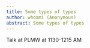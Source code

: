 ```yaml
---
title: Some types of types
author: whoami (Anonymous)
abstract: Some types of types
---
```


Talk at PLMW at 1130-1215 AM

